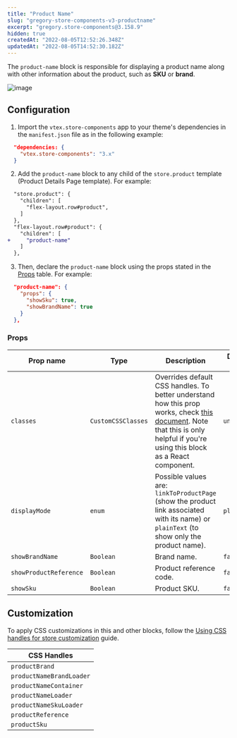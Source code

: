 ```yaml
---
title: "Product Name"
slug: "gregory-store-components-v3-productname"
excerpt: "gregory.store-components@3.158.9"
hidden: true
createdAt: "2022-08-05T12:52:26.348Z"
updatedAt: "2022-08-05T14:52:30.182Z"
---
```

The `product-name` block is responsible for displaying a product name along with other information about the product, such as **SKU** or **brand**.

![image](https://user-images.githubusercontent.com/284515/70231165-8f6b4200-1738-11ea-9f06-3583c08fc693.png)

## Configuration

1. Import the `vtex.store-components` app to your theme's dependencies in the `manifest.json` file as in the following example:

```json
  "dependencies: {
    "vtex.store-components": "3.x"
  }
```

2. Add the `product-name` block to any child of the `store.product` template (Product Details Page template). For example:

```diff
  "store.product": {
    "children": [
      "flex-layout.row#product",
    ]
  },
  "flex-layout.row#product": {
    "children": [
+     "product-name"
    ]
  },
```

3. Then, declare the `product-name` block using the props stated in the [Props](#props) table. For example:

```json
  "product-name": {
    "props": {
      "showSku": true,
      "showBrandName": true
    }
  },
```

### Props

| Prop name | Type | Description | Default value |
| --- | --- | --- | ---| 
| `classes` | `CustomCSSClasses` | Overrides default CSS handles. To better understand how this prop works, check [this document](https://github.com/vtex-apps/css-handles#usecustomclasses). Note that this is only helpful if you're using this block as a React component. | `undefined` |
| `displayMode` | `enum` | Possible values are: `linkToProductPage` (show the product link associated with its name) or `plainText` (to show only the product name). | `plainText`| 
| `showBrandName` | `Boolean` | Brand name. | `false`| 
| `showProductReference` | `Boolean` | Product reference code. | `false`| 
| `showSku` | `Boolean` | Product SKU. | `false` |

## Customization

To apply CSS customizations in this and other blocks, follow the [Using CSS handles for store customization](https://developers.vtex.com/vtex-developer-docs/docs/vtex-io-documentation-using-css-handles-for-store-customization) guide.

| CSS Handles |
| --- |
| `productBrand` |
| `productNameBrandLoader` |
| `productNameContainer` |
| `productNameLoader` |
| `productNameSkuLoader` |
| `productReference` |
| `productSku` |